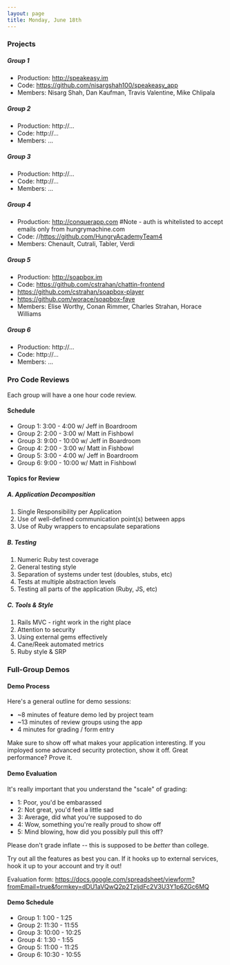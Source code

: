 ```yaml
---
layout: page
title: Monday, June 18th
---
```


### Projects

##### Group 1

* Production: http://speakeasy.im
* Code: https://github.com/nisargshah100/speakeasy_app
* Members: Nisarg Shah, Dan Kaufman, Travis Valentine, Mike Chlipala

##### Group 2

* Production: http://...
* Code: http://...
* Members: ...

##### Group 3

* Production: http://...
* Code: http://...
* Members: ...

##### Group 4

* Production: http://conquerapp.com  #Note - auth is whitelisted to accept emails only from hungrymachine.com
* Code: //https://github.com/HungryAcademyTeam4
* Members: Chenault, Cutrali, Tabler, Verdi

##### Group 5

* Production: http://soapbox.im
* Code: https://github.com/cstrahan/chattin-frontend
* https://github.com/cstrahan/soapbox-player
* https://github.com/worace/soapbox-faye
* Members: Elise Worthy, Conan Rimmer, Charles Strahan, Horace Williams

##### Group 6

* Production: http://...
* Code: http://...
* Members: ...

### Pro Code Reviews

Each group will have a one hour code review.

#### Schedule

* Group 1: 3:00 - 4:00 w/ Jeff in Boardroom
* Group 2: 2:00 - 3:00 w/ Matt in Fishbowl
* Group 3: 9:00 - 10:00 w/ Jeff in Boardroom
* Group 4: 2:00 - 3:00 w/ Matt in Fishbowl
* Group 5: 3:00 - 4:00 w/ Jeff in Boardroom
* Group 6: 9:00 - 10:00 w/ Matt in Fishbowl

#### Topics for Review

##### A. Application Decomposition
    
1. Single Responsibility per Application
2. Use of well-defined communication point(s) between apps
3. Use of Ruby wrappers to encapsulate separations

##### B. Testing

1. Numeric Ruby test coverage
2. General testing style
3. Separation of systems under test (doubles, stubs, etc)
4. Tests at multiple abstraction levels
5. Testing all parts of the application (Ruby, JS, etc)

##### C. Tools & Style

1. Rails MVC - right work in the right place
2. Attention to security
3. Using external gems effectively
4. Cane/Reek automated metrics
5. Ruby style & SRP

### Full-Group Demos

#### Demo Process

Here's a general outline for demo sessions:

* ~8 minutes of feature demo led by project team
* ~13 minutes of review groups using the app
* 4 minutes for grading / form entry

Make sure to show off what makes your application interesting. If you imployed some advanced security protection, show it off. Great performance? Prove it.

#### Demo Evaluation

It's really important that you understand the "scale" of grading:

* 1: Poor, you'd be embarassed
* 2: Not great, you'd feel a little sad
* 3: Average, did what you're supposed to do
* 4: Wow, something you're really proud to show off
* 5: Mind blowing, how did you possibly pull this off?

Please don't grade inflate -- this is supposed to be *better* than college.

Try out all the features as best you can. If it hooks up to external services, hook it up to your account and try it out!

Evaluation form: https://docs.google.com/spreadsheet/viewform?fromEmail=true&formkey=dDU1aVQwQ2p2TzljdFc2V3U3Y1p6ZGc6MQ

#### Demo Schedule

* Group 1: 1:00 - 1:25
* Group 2: 11:30 - 11:55
* Group 3: 10:00 - 10:25
* Group 4: 1:30 - 1:55
* Group 5: 11:00 - 11:25
* Group 6: 10:30 - 10:55
